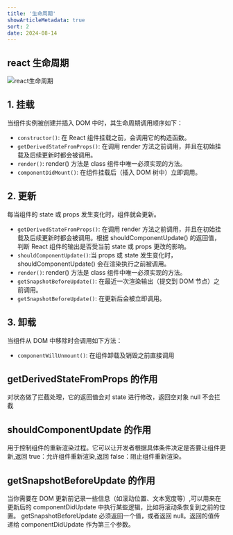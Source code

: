 ```yaml
---
title: '生命周期'
showArticleMetadata: true
sort: 2
date: 2024-08-14
---
```


## react 生命周期

![react生命周期](https://www.runoob.com/wp-content/uploads/2016/02/ogimage.png)

## 1. 挂载

当组件实例被创建并插入 DOM 中时，其生命周期调用顺序如下：

- `constructor()`: 在 React 组件挂载之前，会调用它的构造函数。
- `getDerivedStateFromProps()`: 在调用 render 方法之前调用，并且在初始挂载及后续更新时都会被调用。
- `render()`: render() 方法是 class 组件中唯一必须实现的方法。
- `componentDidMount()`: 在组件挂载后（插入 DOM 树中）立即调用。

## 2. 更新

每当组件的 state 或 props 发生变化时，组件就会更新。

- `getDerivedStateFromProps()`: 在调用 render 方法之前调用，并且在初始挂载及后续更新时都会被调用。根据 shouldComponentUpdate() 的返回值，判断 React 组件的输出是否受当前 state 或 props 更改的影响。
- `shouldComponentUpdate()`:当 props 或 state 发生变化时，shouldComponentUpdate() 会在渲染执行之前被调用。
- `render()`: render() 方法是 class 组件中唯一必须实现的方法。
- `getSnapshotBeforeUpdate()`: 在最近一次渲染输出（提交到 DOM 节点）之前调用。
- `getSnapshotBeforeUpdate()`: 在更新后会被立即调用。

## 3. 卸载

当组件从 DOM 中移除时会调用如下方法：

- `componentWillUnmount()`: 在组件卸载及销毁之前直接调用

## getDerivedStateFromProps 的作用

对状态做了拦截处理，它的返回值会对 state 进行修改，返回空对象 null 不会拦截

## shouldComponentUpdate 的作用

用于控制组件的重新渲染过程。它可以让开发者根据具体条件决定是否要让组件更新,返回 true：允许组件重新渲染,返回 false：阻止组件重新渲染。

## getSnapshotBeforeUpdate 的作用

当你需要在 DOM 更新前记录一些信息（如滚动位置、文本宽度等）,可以用来在更新后的 componentDidUpdate 中执行某些逻辑，比如将滚动条恢复到之前的位置。
getSnapshotBeforeUpdate 必须返回一个值，或者返回 null。返回的值传递给 componentDidUpdate 作为第三个参数。
